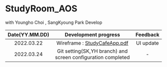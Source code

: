 # StudyRoom_AOS

with Youngho Choi , SangKyoung Park
Develop 


|Date(YY.MM.DD)|Development progress|Feedback|
|:---:|:---:|:---:|
|2022.03.22 | Wireframe : [StudyCafeApp.pdf](https://github.com/tost-team-4/StudyRoom_AOS/files/8347167/StudyCafeApp.pdf)| UI update |
|2022.03.24 | Git setting(SK,YH branch) and screen configuration completed | - |

